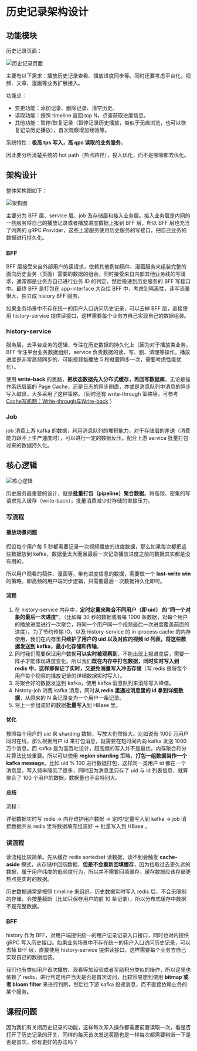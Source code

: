 # 历史记录架构设计

## 功能模块

历史记录页面：

![历史记录页面](../../.go_study/assets/go_advanced/history-design-1.png)

主要有以下需求：播放历史记录查看、播放进度同步等。同时还要考虑平台化，视频、文章、漫画等业务扩展接入。

功能点：

- 变更功能：添加记录、删除记录、清空历史。
- 读取功能：按照 timeline 返回 top N，点查获取进度信息。
- 其他功能：暂停/恢复记录（暂停记录历史播放，类似于无痕浏览，也可以恢复记录历史播放），首次观察增加经验等。

系统特性：**极高 tps 写入，高 qps 读取的业务服务**。

因此要分析清楚系统的 hot path（热点路径），投入优化，而不是哪哪都去优化。

## 架构设计

整体架构图如下：

![架构图](../../.go_study/assets/go_advanced/history-design-2.png)

主要分为 BFF 层、service 层、job 及存储层和接入业务层。接入业务层是内网的一些服务将自己的播放记录或者播放进度数据上报到 BFF 层，所以 BFF 层也充当了内网的 gRPC Provider，这些上游服务使用历史服务的写接口，把自己业务的数据进行持久化。

### BFF

BFF 层接受来自外部用户的读请求，依赖其他例如稿件、漫画服务来组装完整的面向历史业务（页面）需要的数据的组合。同时接受来自内部其他业务线的写请求，通常都是业务方自己进行业务 ID 的判定，然后投递到历史服务的 BFF 写接口中。最终 BFF 是打包在 app-interface 大杂烩 BFF 中，考虑到隔离性，读写流量很大，独立成 history BFF 服务。

如果业务场景中不存在统一的用户入口访问历史记录，可以去掉 BFF 层，直接使用 history-service 提供读接口，这样需要每个业务方自己实现自己的数据组装。

### history-service

服务层，去平台业务的逻辑，专注在历史数据的持久化上（因为对于播放类业务，BFF 专注平台业务数据组织，service 负责数据的读、写、删、清理等操作。播放进度是非常高频同步的，可能视频每播放 5 秒就要同步一次，需要考虑性能优化）。

使用 **write-back** 的思路，**把状态数据先入分布式缓存，再回写数据库**。无论是操作系统层面的 Page Cache，还是日志的异步刷盘，亦或是消息队列中消息的异步写入磁盘，大多采用了这种策略。（同时还有 write-through 策略等，可参考 [Cache写机制：Write-through与Write-back](https://blog.csdn.net/wyzxg/article/details/7254458) ）

### Job 

job 消费上游 kafka 的数据，利用消息队列的堆积能力，对于存储层的差速（消费能力跟不上生产速度时），可以进行一定的数据反压。配合上游 service 批量打包过来的数据持久化。



## 核心逻辑

![核心逻辑](../../.go_study/assets/go_advanced/history-design-3.png)

历史服务最重要的设计，就是**批量打包（pipeline）聚合数据**。将高频、密集的写请求先入缓存（write-back），批量消费减少对存储的直接压力。

### 写流程

#### 播放场景问题

假设每个用户每 5 秒都需要记录一次视频播放的进度数据，那么如果每次都把这些数据放到 kafka，数据量太大而且最后一次记录播放进度之前的数据其实都是没有用的。

所以用户观看的稿件、漫画等，带有进度信息的数据，需要做一个 **last-write win** 的策略。即高频的用户端同步逻辑，只需要最后一次数据持久化即可。

#### 流程

1. 在 history-service 内存中，**定时定量来聚合不同用户（即 uid） 的“同一个对象的最后一次进度”**。（比如每 30 秒的数据或者每 1000 条数据，对每个用户的播放进度进行一次聚合，将同一个用户同一个视频最后一次进度覆盖前面的进度）。为了节约传输 IO，以及 history-service 的 in-process cache 的内存使用，我们在内存里**只维护了用户的 uid 以及对应的视频 id 列表，将这些数据发送到 kafka，最小化存储和传输**。
2. 同时我们需要保证用户数据**可以实时被观察到**，不能出现上报进度后，需要一阵子才能体现进度变化。所以我们**既在内存中打包数据，同时实时写入到 redis 中，这样即保证了实时，又避免海量写入冲击存储**（写 redis 是将每个用户每个视频的播放记录的详细数据实时写入）。
3. 将聚合好的数据发送到 kafka，使用 kafka 消息队列来消除写入峰值。
4. history-job 消费 kafka 消息，同时**从 redis 里通过消息里的 id 拿到详细数据**，从原来的 N 条记录变为一个用户一条记录。
5. 将上一步组装好的数据**批量写入**到 HBase 里。

#### 优化

按照每个用户的 uid 来 sharding 数据，写放大仍然很大。比如说有 1000 万用户同时在线，那么根据用户 id 来打包消息，就需要在短时间内向 kafka 发送 1000 万个消息。而 kafka 是为高吞吐设计，超高频的写入并不是最优，内存聚合和分片算法比较重要。所以可以使用 **region sharding** 策略，**打包一组数据当作一个 kafka message**。比如 uid % 100 进行数据打包，这样同一类用户 id 都在一个消息里，写入频率降低了很多，同时因为消息里只存了 uid 与 id 列表信息，就算聚合了 100 个用户的数据，数据量也不会特别大。

#### 总结

流程：

详细数据实时写 redis -> 内存维护用户数据 -> 定时/定量写入到 kafka -> job 消费数据并从 redis 里将数据填充组装好 -> 批量写入到 HBase 。

### 读流程

读流程比较简单。先从缓存 redis sortedset 读数据，读不到会触发 **cache-aside** 模式，从存储中回捞数据，**但是不会重新回填缓存**，因为拉取过去更久远的数据，属于用户纬度的低频度行为，所以并不需要回填缓存，缓存数据应该存储更热点更实时的数据。

历史数据通常是按照 timeline 来组织。历史数据实时写入 redis 后，不会无限制的存储，会按量截断（比如只保存用户的前 10 条记录），所以分布式缓存中数据不是完整数据。

### BFF

history 作为 BFF，对用户端提供统一的用户记录记录入口接口，同时也对内提供 gRPC 写入历史接口。如果业务场景中不存在统一的用户入口访问历史记录，可以去掉 BFF 层，直接使用 history-service 提供读接口，这样需要每个业务方自己实现自己的数据组装。

我们也有类似用户首次播放、观看等加经验或者奖励积分类似的操作，所以这里也依赖了 redis，进行判定用户当天是否是首次访问，比较容易想到使用 **bitmap 或者 bloom filter** 来进行判断，然后往下游 kafka 投递消息，而不直接依赖业务的某个服务。



## 课程问题

因为我们有关闭历史记录的功能，这样每次写入操作都需要前置读取一次，看是否打开了历史记录的开关，同样的每天首次发送奖励也是一样每次都需要判断一下是否是首次，你有更好的办法吗？

